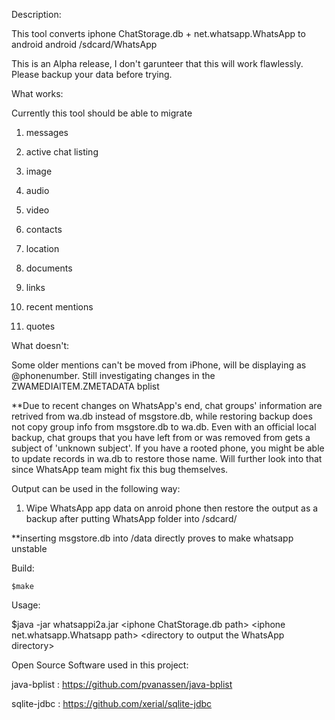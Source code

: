 Description:

This tool converts iphone ChatStorage.db + net.whatsapp.WhatsApp to android android /sdcard/WhatsApp

This is an Alpha release, I don't garunteer that this will work flawlessly. Please backup your data before trying.


What works:

Currently this tool should be able to migrate 


1. messages

2. active chat listing

3. image

4. audio

5. video

6. contacts

7. location

8. documents

9. links

10. recent mentions

11. quotes


What doesn't:

Some older mentions can't be moved from iPhone, will be displaying as @phonenumber. Still investigating changes in the ZWAMEDIAITEM.ZMETADATA bplist

**Due to recent changes on WhatsApp's end, chat groups' information are retrived from wa.db instead of msgstore.db, while restoring backup does not copy group info from msgstore.db to wa.db. Even with an official local backup, chat groups that you have left from or was removed from gets a subject of 'unknown subject'. If you have a rooted phone, you might be able to update records in wa.db to restore those name. Will further look into that since WhatsApp team might fix this bug themselves.

Output can be used in the following way:

1. Wipe WhatsApp app data on anroid phone then restore the output as a backup after putting WhatsApp folder into /sdcard/

**inserting msgstore.db into /data directly proves to make whatsapp unstable


Build:

	$make


Usage:

$java -jar whatsappi2a.jar \<iphone ChatStorage.db path\> \<iphone net.whatsapp.Whatsapp path\> \<directory to output the WhatsApp directory\> 

Open Source Software used in this project:

java-bplist : https://github.com/pvanassen/java-bplist

sqlite-jdbc : https://github.com/xerial/sqlite-jdbc
